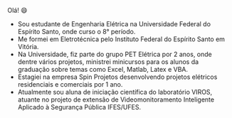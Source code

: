 Olá! 😄

- Sou estudante de Engenharia Elétrica na Universidade Federal do Espírito Santo, onde curso o 8° período.
- Me formei em Eletrotécnica pelo Instituto Federal do Espírito Santo em Vitória.
- Na Universidade, fiz parte do grupo PET Elétrica por 2 anos, onde dentre vários projetos, ministrei minicursos para os alunos da graduação sobre temas como Excel, Matlab, Latex e VBA.
- Estagiei na empresa Spin Projetos desenvolvendo projetos elétricos residenciais e comerciais por 1 ano.
- Atualmente sou aluna de iniciação científica do laboratório VIROS, atuante no projeto de extensão de Videomonitoramento Inteligente Aplicado à Segurança Pública IFES/UFES.
